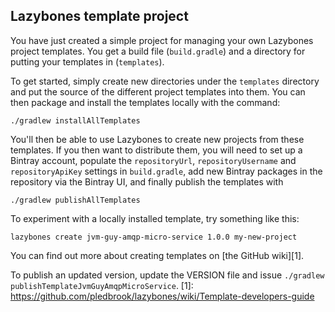 Lazybones template project
--------------------------

You have just created a simple project for managing your own Lazybones project
templates. You get a build file (`build.gradle`) and a directory for putting
your templates in (`templates`).

To get started, simply create new directories under the `templates` directory
and put the source of the different project templates into them. You can then
package and install the templates locally with the command:

    ./gradlew installAllTemplates

You'll then be able to use Lazybones to create new projects from these templates.
If you then want to distribute them, you will need to set up a Bintray account,
populate the `repositoryUrl`, `repositoryUsername` and `repositoryApiKey` settings
in `build.gradle`, add new Bintray packages in the repository via the Bintray
UI, and finally publish the templates with

    ./gradlew publishAllTemplates

To experiment with a locally installed template, try something like this:

`lazybones create jvm-guy-amqp-micro-service 1.0.0 my-new-project`

You can find out more about creating templates on [the GitHub wiki][1].

To publish an updated version, update the VERSION file and issue `./gradlew publishTemplateJvmGuyAmqpMicroService`.
[1]: https://github.com/pledbrook/lazybones/wiki/Template-developers-guide

